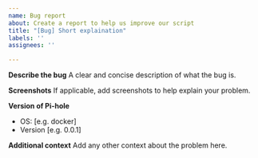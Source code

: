 ```yaml
---
name: Bug report
about: Create a report to help us improve our script
title: "[Bug] Short explaination"
labels: ''
assignees: ''

---
```


**Describe the bug**
A clear and concise description of what the bug is.

**Screenshots**
If applicable, add screenshots to help explain your problem.

**Version of Pi-hole**
 - OS: [e.g. docker]
 - Version [e.g. 0.0.1]

**Additional context**
Add any other context about the problem here.

